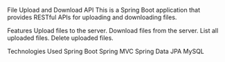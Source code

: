 
File Upload and Download API
This is a Spring Boot application that provides RESTful APIs for uploading and downloading files.

Features
Upload files to the server.
Download files from the server.
List all uploaded files.
Delete uploaded files.

Technologies Used
Spring Boot
Spring MVC
Spring Data JPA
MySQL
